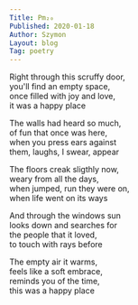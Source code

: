 ```yaml
---
Title: Pm₂₀  
Published: 2020-01-18
Author: Szymon  
Layout: blog  
Tag: poetry  
---
```

Right through this scruffy door,  
you'll find an empty space,  
once filled with joy and love,  
it was a happy place  

The walls had heard so much,  
of fun that once was here,  
when you press ears against  
them, laughs, I swear, appear  

The floors creak sligthly now,  
weary from all the days,  
when jumped, run they were on,  
when life went on its ways  

And through the windows sun  
looks down and searches for  
the people that it loved,  
to touch with rays before  

The empty air it warms,  
feels like a soft embrace,  
reminds you of the time,  
this was a happy place  
